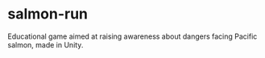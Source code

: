 # salmon-run
Educational game aimed at raising awareness about dangers facing Pacific salmon, made in Unity.

